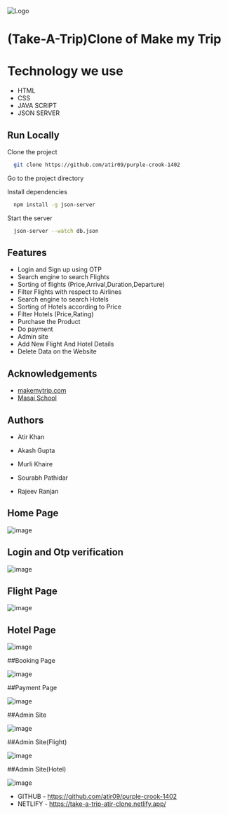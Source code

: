 
![Logo](https://imgak.mmtcdn.com/pwa_v3/pwa_hotel_assets/header/mmtLogoWhite.png)

# (Take-A-Trip)Clone of Make my Trip

# Technology we use


- HTML
- CSS
- JAVA SCRIPT
- JSON SERVER



## Run Locally

Clone the project

```bash
  git clone https://github.com/atir09/purple-crook-1402
```

Go to the project directory


Install dependencies

```bash
  npm install -g json-server
```


Start the server

```bash
  json-server --watch db.json
```




## Features

- Login and Sign up using OTP
- Search engine to search Flights
- Sorting of flights (Price,Arrival,Duration,Departure)
- Filter Flights with respect to Airlines
-  Search engine to search Hotels
- Sorting of Hotels according to Price
- Filter Hotels (Price,Rating)
- Purchase the Product
- Do payment
- Admin site 
- Add New Flight And Hotel Details
- Delete Data on the Website


## Acknowledgements

 - [makemytrip.com](https://www.makemytrip.com/)
 - [Masai School](https://masaischool.com/)


## Authors

-  Atir Khan

- Akash Gupta

- Murli Khaire

- Sourabh Pathidar

- Rajeev Ranjan

## Home Page


![image](https://github.com/atir09/purple-crook-1402/blob/main/img/1.png)


## Login and Otp verification

![image](https://github.com/atir09/purple-crook-1402/blob/main/img/2.png)


## Flight Page

![image](https://github.com/atir09/purple-crook-1402/blob/main/img/4.png)


## Hotel Page

![image](https://github.com/atir09/purple-crook-1402/blob/main/img/7.png)


##Booking Page

![image](https://github.com/atir09/purple-crook-1402/blob/main/img/5.png)


##Payment Page

![image](https://github.com/atir09/purple-crook-1402/blob/main/img/6.png)


##Admin Site

![image](https://github.com/atir09/purple-crook-1402/blob/main/img/9.png)

##Admin Site(Flight)

![image](https://github.com/atir09/purple-crook-1402/blob/main/img/10.png)


##Admin Site(Hotel)

![image](https://github.com/atir09/purple-crook-1402/blob/main/img/11.png)





- GITHUB - https://github.com/atir09/purple-crook-1402
- NETLIFY - https://take-a-trip-atir-clone.netlify.app/

